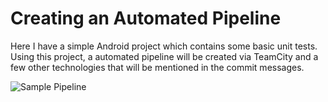 # Creating an Automated Pipeline 
Here I have a simple Android project which contains some basic unit tests.  Using this project,
a automated pipeline will be created via TeamCity and a few other technologies that will be mentioned in the commit messages.

![Sample Pipeline](http://www.bogotobogo.com/DevOps/images/DevOps/PipeLIne/CI_EC2.png)



